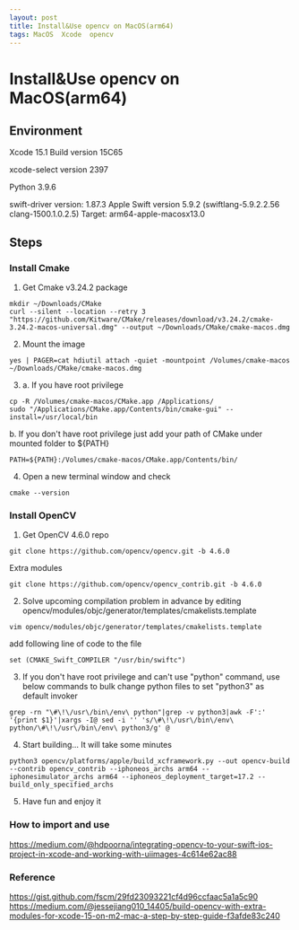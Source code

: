 ```yaml
---
layout: post
title: Install&Use opencv on MacOS(arm64)
tags: MacOS  Xcode  opencv 
---
```

# Install&Use opencv on MacOS(arm64)

## Environment
Xcode 15.1
Build version 15C65

xcode-select version 2397

Python 3.9.6

swift-driver version: 1.87.3 Apple Swift version 5.9.2 (swiftlang-5.9.2.2.56 clang-1500.1.0.2.5)
Target: arm64-apple-macosx13.0

## Steps
### Install Cmake
1. Get Cmake v3.24.2 package
```
mkdir ~/Downloads/CMake
curl --silent --location --retry 3 "https://github.com/Kitware/CMake/releases/download/v3.24.2/cmake-3.24.2-macos-universal.dmg" --output ~/Downloads/CMake/cmake-macos.dmg
```
2. Mount the image
```
yes | PAGER=cat hdiutil attach -quiet -mountpoint /Volumes/cmake-macos ~/Downloads/CMake/cmake-macos.dmg
```
3. a. If you have root privilege
```
cp -R /Volumes/cmake-macos/CMake.app /Applications/
sudo "/Applications/CMake.app/Contents/bin/cmake-gui" --install=/usr/local/bin
```
b. If you don't have root privilege
just add your path of CMake under mounted folder to ${PATH}
```
PATH=${PATH}:/Volumes/cmake-macos/CMake.app/Contents/bin/
```
4. Open a new terminal window and check
```
cmake --version
```

### Install OpenCV
1. Get OpenCV 4.6.0 repo
```
git clone https://github.com/opencv/opencv.git -b 4.6.0
```
Extra modules
```
git clone https://github.com/opencv/opencv_contrib.git -b 4.6.0
```

2. Solve upcoming compilation problem in advance by editing
opencv/modules/objc/generator/templates/cmakelists.template
```
vim opencv/modules/objc/generator/templates/cmakelists.template
```
add following line of code to the file
```
set (CMAKE_Swift_COMPILER "/usr/bin/swiftc")
```
3. If you don't have root privilege and can't use "python" command,
use below commands to bulk change python files to set  "python3" as default invoker
```
grep -rn "\#\!\/usr\/bin\/env\ python"|grep -v python3|awk -F':' '{print $1}'|xargs -I@ sed -i '' 's/\#\!\/usr\/bin\/env\ python/\#\!\/usr\/bin\/env\ python3/g' @
```
4. Start building... It will take some minutes 
```
python3 opencv/platforms/apple/build_xcframework.py --out opencv-build --contrib opencv_contrib --iphoneos_archs arm64 --iphonesimulator_archs arm64 --iphoneos_deployment_target=17.2 --build_only_specified_archs
```
5. Have fun and enjoy it

### How to import and use
https://medium.com/@hdpoorna/integrating-opencv-to-your-swift-ios-project-in-xcode-and-working-with-uiimages-4c614e62ac88

### Reference
https://gist.github.com/fscm/29fd23093221cf4d96ccfaac5a1a5c90
https://medium.com/@jessejiang010_14405/build-opencv-with-extra-modules-for-xcode-15-on-m2-mac-a-step-by-step-guide-f3afde83c240
